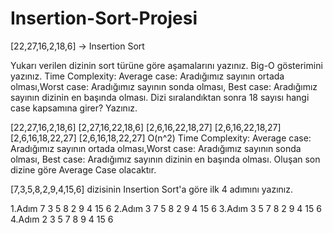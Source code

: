 # Insertion-Sort-Projesi

[22,27,16,2,18,6] -> Insertion Sort

Yukarı verilen dizinin sort türüne göre aşamalarını yazınız.
Big-O gösterimini yazınız.
Time Complexity: Average case: Aradığımız sayının ortada olması,Worst case: Aradığımız sayının sonda olması, Best case: Aradığımız sayının dizinin en başında olması.
Dizi sıralandıktan sonra 18 sayısı hangi case kapsamına girer? Yazınız.






[22,27,16,2,18,6] [2,27,16,22,18,6] [2,6,16,22,18,27] [2,6,16,22,18,27] [2,6,16,18,22,27] [2,6,16,18,22,27]
O(n^2)
Time Complexity: Average case: Aradığımız sayının ortada olması,Worst case: Aradığımız sayının sonda olması, Best case: Aradığımız sayının dizinin en başında olması.
Oluşan son dizine göre Average Case olacaktır.


[7,3,5,8,2,9,4,15,6] dizisinin Insertion Sort'a göre ilk 4 adımını yazınız.

1.Adım  7	3	5	8	2	9	4	15	6
2.Adım	3	7	5	8	2	9	4	15	6
3.Adım	3	5	7	8	2	9	4	15	6
4.Adım	2 3	5	7	8	9	4	15	6
